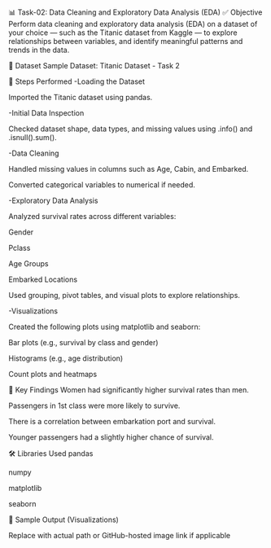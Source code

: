 📊 Task-02: Data Cleaning and Exploratory Data Analysis (EDA)
✅ Objective
Perform data cleaning and exploratory data analysis (EDA) on a dataset of your choice — such as the Titanic dataset from Kaggle — to explore relationships between variables, and identify meaningful patterns and trends in the data.

📁 Dataset
Sample Dataset:
Titanic Dataset - Task 2

🧪 Steps Performed
-Loading the Dataset

Imported the Titanic dataset using pandas.

-Initial Data Inspection

Checked dataset shape, data types, and missing values using .info() and .isnull().sum().

-Data Cleaning

Handled missing values in columns such as Age, Cabin, and Embarked.

Converted categorical variables to numerical if needed.

-Exploratory Data Analysis

Analyzed survival rates across different variables:

Gender

Pclass

Age Groups

Embarked Locations

Used grouping, pivot tables, and visual plots to explore relationships.

-Visualizations

Created the following plots using matplotlib and seaborn:

Bar plots (e.g., survival by class and gender)

Histograms (e.g., age distribution)

Count plots and heatmaps

📌 Key Findings
Women had significantly higher survival rates than men.

Passengers in 1st class were more likely to survive.

There is a correlation between embarkation port and survival.

Younger passengers had a slightly higher chance of survival.

🛠️ Libraries Used
pandas

numpy

matplotlib

seaborn

📸 Sample Output (Visualizations)

Replace with actual path or GitHub-hosted image link if applicable

